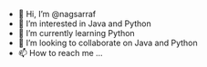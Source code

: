 - 👋 Hi, I’m @nagsarraf
- 👀 I’m interested in Java and Python
- 🌱 I’m currently learning Python
- 💞️ I’m looking to collaborate on Java and Python
- 📫 How to reach me ...

<!---
nagsarraf/nagsarraf is a ✨ special ✨ repository because its `README.md` (this file) appears on your GitHub profile.
You can click the Preview link to take a look at your changes.
--->
